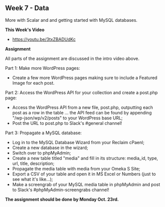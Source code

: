 ## Week 7 - Data

More with Scalar and and getting started with MySQL databases.

**This Week's Video**

- <https://youtu.be/3txZBADUdKc>

**Assignment**

All parts of the assignment are discussed in the intro video above.

Part 1: Make more WordPress pages:
- Create a few more WordPress pages making sure to include a Featured Image for each post.

Part 2: Access the WordPress API for your collection and create a post.php page:
- Access the WordPress API from a new file, post.php, outputting each post as a row in the table ... the API feed can be found by appending "/wp-json/wp/v2/posts" to your WordPress base URL;
- Post the URL to post.php to Slack's #general channel!

Part 3: Propagate a MySQL database:
- Log in to the MySQL Database Wizard from your Reclaim cPaenl;
- Create a new database in the wizard;
- Switch over to phpMyAdmin;
- Create a new table titled "media" and fill in its structure: media_id, type, url, title, description;
- Propagate the media table with media from your Omeka S Site;
- Export a CSV of your table and open it in MS Excel or Numbers (just to see what it's like...);
- Make a screengrab of your MySQL media table in phpMyAdmin and post to Slack's #phpMyAdmin-screengrabs channel!

**The assignment should be done by Monday Oct. 23rd.**
